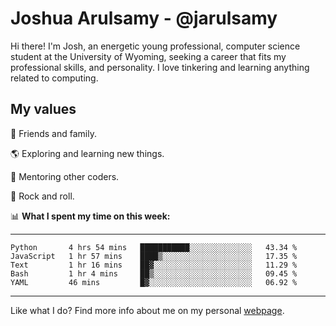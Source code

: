 # Joshua Arulsamy - @jarulsamy

Hi there! I'm Josh, an energetic young professional, computer science student at the University of Wyoming, seeking a career that fits my professional skills, and personality. I love tinkering and learning anything related to computing.

## My values

:yellow_heart: Friends and family.

:earth_americas: Exploring and learning new things.

:book: Mentoring other coders.

:guitar: Rock and roll.

:bar_chart: **What I spent my time on this week:**

------
<!--START_SECTION:waka-->
```text
Python       4 hrs 54 mins   ███████████░░░░░░░░░░░░░░   43.34 % 
JavaScript   1 hr 57 mins    ████▒░░░░░░░░░░░░░░░░░░░░   17.35 % 
Text         1 hr 16 mins    ██▓░░░░░░░░░░░░░░░░░░░░░░   11.29 % 
Bash         1 hr 4 mins     ██▒░░░░░░░░░░░░░░░░░░░░░░   09.45 % 
YAML         46 mins         █▓░░░░░░░░░░░░░░░░░░░░░░░   06.92 % 
```
<!--END_SECTION:waka-->
------

Like what I do? Find more info about me on my personal [webpage](https://arulsamy.me).
